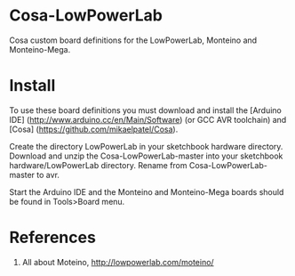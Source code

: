 # Cosa-LowPowerLab

Cosa custom board definitions for the LowPowerLab, Monteino and Monteino-Mega.

# Install

To use these board definitions you must download and install the
[Arduino IDE] (http://www.arduino.cc/en/Main/Software) (or GCC AVR
toolchain) and [Cosa] (https://github.com/mikaelpatel/Cosa).

Create the directory LowPowerLab in your sketchbook hardware
directory. Download and unzip the Cosa-LowPowerLab-master into your
sketchbook hardware/LowPowerLab directory. Rename from
Cosa-LowPowerLab-master to avr.

Start the Arduino IDE and the Monteino and Monteino-Mega boards should be
found in Tools>Board menu.

# References

1. All about Moteino, http://lowpowerlab.com/moteino/
